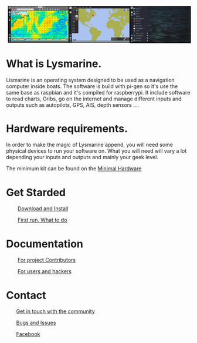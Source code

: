 

<img style="float: right;width:33%" src="img/56685673_864487050559490_2388214322967871488_n.png" >
<img style="float: right;width:33%" src="img/56196650_864487037226158_2555303931060158464_n.png" >
<img style="float: right;width:33%" src="img/55949750_864487103892818_7811739672480055296_n.png" >

<div style="clear:both"></div>


# What is Lysmarine.
Lismarine is an operating system designed to be used as a navigation computer inside boats.
The software is build with pi-gen so it's use the same base as raspbian and it's compiled for raspberrypi.
It include software to read charts, Gribs, go on the internet and manage different inputs and outputs such as autopilots, GPS, AIS, depth sensors ....

# Hardware requirements.
In order to make the magic of Lysmarine append, you will need some physical devices to run your software on.
What you will need will vary a lot depending your inputs and outputs and mainly your geek level.

The minimum kit can be found on the [Minimal Hardware](doc/userdoc/hardware/minimal_hardware.md)



# Get Starded
&nbsp; &nbsp; &nbsp; &nbsp; [ Download and Install ](INSTALL.md)

&nbsp; &nbsp; &nbsp; &nbsp; [ First run, What to do ](doc/userdoc/firstboot.md)



# Documentation
&nbsp; &nbsp; &nbsp; &nbsp; [ For project Contributors ](doc/contrib/README.md)

&nbsp; &nbsp; &nbsp; &nbsp; [ For users and hackers ](doc/userdoc/README.md)



# Contact
&nbsp; &nbsp; &nbsp; &nbsp;[Get in touch with the community](https://www.facebook.com/groups/1072445939633174/)

&nbsp; &nbsp; &nbsp; &nbsp;[Bugs and Issues](https://gitlab.com/lysmarine/lysmarine/issues)

&nbsp; &nbsp; &nbsp; &nbsp;[Facebook](https://www.facebook.com/lysmarineOS)
